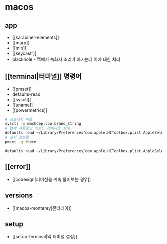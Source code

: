 # macos

## app
- [[karabiner-elements]]
- [[marp]]
- [[min]]
- [[keycastr]]
- blackhole - 맥에서 녹화시 소리가 빠지는데 이에 대한 처리

## [[terminal|터미널]] 명령어 
- [[pmset]]
- defaults-read
- [[sysctl]]
- [[uname]]
- [[powermetrics]]


```sh
# 프로세서 이름
sysctl -n machdep.cpu.brand_string
# 현재 사용중인 키보드 레이아웃 상태
defaults read ~/Library/Preferences/com.apple.HIToolbox.plist AppleSelectedInputSources
# 센서 정보들
pmset -g therm
```

```sh
defaults read ~/Library/Preferences/com.apple.HIToolbox.plist AppleSelectedInputSources | grep -i "keyboardlayout name" | sed 's/KeyboardLayout Name = (\s);/_/'
```

## [[error]]
- [[codesign|퍼미션을 계속 물어보는 경우]]

## versions
- [[macos-monterey|몬터레이]]

## setup
- [[setup-terminal|맥 터미널 설정]]
